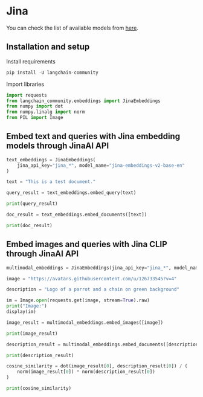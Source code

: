 # Jina

You can check the list of available models from [here](https://jina.ai/embeddings/).

## Installation and setup

Install requirements


```python
pip install -U langchain-community
```

Import libraries


```python
import requests
from langchain_community.embeddings import JinaEmbeddings
from numpy import dot
from numpy.linalg import norm
from PIL import Image
```

## Embed text and queries with Jina embedding models through JinaAI API


```python
text_embeddings = JinaEmbeddings(
    jina_api_key="jina_*", model_name="jina-embeddings-v2-base-en"
)
```


```python
text = "This is a test document."
```


```python
query_result = text_embeddings.embed_query(text)
```


```python
print(query_result)
```


```python
doc_result = text_embeddings.embed_documents([text])
```


```python
print(doc_result)
```

## Embed images and queries with Jina CLIP through JinaAI API


```python
multimodal_embeddings = JinaEmbeddings(jina_api_key="jina_*", model_name="jina-clip-v1")
```


```python
image = "https://avatars.githubusercontent.com/u/126733545?v=4"

description = "Logo of a parrot and a chain on green background"

im = Image.open(requests.get(image, stream=True).raw)
print("Image:")
display(im)
```


```python
image_result = multimodal_embeddings.embed_images([image])
```


```python
print(image_result)
```


```python
description_result = multimodal_embeddings.embed_documents([description])
```


```python
print(description_result)
```


```python
cosine_similarity = dot(image_result[0], description_result[0]) / (
    norm(image_result[0]) * norm(description_result[0])
)
```


```python
print(cosine_similarity)
```
